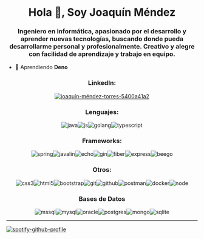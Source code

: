 <h1 align="center">Hola 👋, Soy Joaquín Méndez</h1>
<h3 align="center">Ingeniero en informática, apasionado por el desarrollo y aprender nuevas tecnologías, buscando donde pueda desarrollarme personal y profesionalmente. Creativo y alegre con facilidad de aprendizaje y trabajo en equipo.</h3>

- 🌱 Aprendiendo **Deno**

<h3 align="center">LinkedIn:</h3>
<p align="center">
<a href="https://linkedin.com/in/joaquín-méndez-torres-5400a41a2" target="blank"><img align="center" src="https://img.shields.io/badge/%20-linkedin-%20?style=for-the-badge&color=0A66C2&logo=linkedin" alt="joaquín-méndez-torres-5400a41a2" /></a>
</p>
  
<h3 align="center">Lenguajes:</h3>
<p align="center">
<img src="https://img.shields.io/badge/%20-java-%20?style=for-the-badge&color=007396&logo=openjdk&logoColor=white" alt="java"/><img src="https://img.shields.io/badge/%20-javascript-%20?style=for-the-badge&color=F7DF1E&logo=javascript&logoColor=white" alt="js"/><img src="https://img.shields.io/badge/%20-go-%20?style=for-the-badge&color=00ADD8&logo=go&logoColor=white" alt="golang"/><img src="https://img.shields.io/badge/%20-typescript-%20?style=for-the-badge&color=3178C6&logo=typescript&logoColor=white" alt="typescript"/>   </p>

<h3 align="center">Frameworks:</h3>
<p align="center">
  <img src="https://img.shields.io/badge/%20-spring-%20?style=for-the-badge&color=6DB33F&logo=spring&logoColor=white" alt="spring"/><img src="https://img.shields.io/badge/%20-javalin-%20?style=for-the-badge&color=222222&logoColor=white" alt="javalin"/><img src="https://img.shields.io/badge/%20-echo-%20?style=for-the-badge&color=00ADD8&logoColor=white" alt="echo"/><img src="https://img.shields.io/badge/%20-gin--gonic-%20?style=for-the-badge&color=008ECF&logoColor=white&logo=gin" alt="gin"/><img src="https://img.shields.io/badge/%20-fiber-%20?style=for-the-badge&color=00ADD8&logoColor=white" alt="fiber"/><img src="https://img.shields.io/badge/%20-express-%20?style=for-the-badge&color=222222&logoColor=white&logo=express" alt="express"/><img src="https://img.shields.io/badge/%20-beego-%20?style=for-the-badge&color=00ADD8&logoColor=white" alt="beego"/>
</p>

<h3 align="center">Otros:</h3>
<p align="center">
  <img src="https://img.shields.io/badge/%20-css-%20?style=for-the-badge&color=1572B6&logo=css" alt="css3" /><img src="https://img.shields.io/badge/%20-html-%20?style=for-the-badge&color=E34F26&logo=html5&logoColor=white" alt="html5"/><img src="https://img.shields.io/badge/%20-bootstrap-%20?style=for-the-badge&color=7952B3&logo=bootstrap&logoColor=white" alt="bootstrap"/><img src="https://img.shields.io/badge/%20-git-%20?style=for-the-badge&color=F05032&logo=git&logoColor=white" alt="git"/><img src="https://img.shields.io/badge/%20-github-%20?style=for-the-badge&color=181717&logo=github&logoColor=white" alt="github"/><img src="https://img.shields.io/badge/%20-postman-%20?style=for-the-badge&color=FF6C37&logo=postman&logoColor=white" alt="postman"/><img src="https://img.shields.io/badge/%20-docker-%20?style=for-the-badge&color=2496ED&logo=docker&logoColor=white" alt="docker"/><img src="https://img.shields.io/badge/%20-nodejs-%20?style=for-the-badge&color=5FA04E&logo=node.js&logoColor=white" alt="node"/>
</p>

<h3 align="center">Bases de Datos</h3>
<p align="center">
<img src="https://img.shields.io/badge/%20-sql%20server-%20?style=for-the-badge&color=CC2927&logo=microsoftsqlserver" alt="mssql"/><img src="https://img.shields.io/badge/%20-mysql-%20?style=for-the-badge&color=4479A1&logo=mysql&logoColor=white" alt="mysql"><img src="https://img.shields.io/badge/%20-oracle-%20?style=for-the-badge&color=F80000&logo=oracle" alt="oracle"/><img src="https://img.shields.io/badge/%20-postgresql-%20?style=for-the-badge&color=4169E1&logo=postgresql&logoColor=white" alt="postgres"/><img src="https://img.shields.io/badge/%20-mongodb-%20?style=for-the-badge&color=47A248&logo=mongodb&logoColor=white" alt="mongo"/><img src="https://img.shields.io/badge/%20-sqlite-%20?style=for-the-badge&color=003B57&logo=sqlite&logoColor=white" alt="sqlite"/></p>

--------------------------------------------------------------------------


[![spotify-github-profile](https://spotify-github-profile.vercel.app/api/view?uid=jon.cl&cover_image=true&theme=novatorem)](https://spotify-github-profile.vercel.app/api/view?uid=jon.cl&redirect=true)
